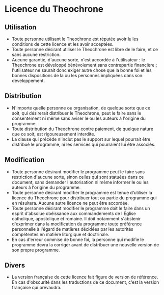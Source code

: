 # Licence du Theochrone

## Utilisation
* Toute personne utilisant le Theochrone est réputée avoir lu les conditions de cette licence et les avoir acceptées.
* Toute personne désirant utiliser le Theochrone est libre de le faire, et ce sans aucune restriction.
* Aucune garantie, d'aucune sorte, n'est accordée à l'utilisateur : le Theochrone est développé bénévolement sans contrepartie financière ; l'utilisateur ne saurait donc exiger autre chose que la bonne foi et les bonnes dispositions de la ou les personnes impliquées dans son développement.
## Distribution
* N'importe quelle personne ou organisation, de quelque sorte que ce soit, qui désirerait distribuer le Theochrone, peut le faire sans le consentement ni même sans aviser le ou les auteurs à l'origine du programme.
* Toute distribution du Theochrone contre paiement, de quelque nature que ce soit, est rigoureusement interdite.
* La clause qui précède n'inclut pas le support sur lequel pourrait être distribué le programme, ni les services qui pourraient lui être associés.
## Modification
* Toute personne désirant modifier le programme peut le faire sans restriction d'aucune sorte, sinon celles qui sont statuées dans ce document, sans demander l'autorisation ni même informer le ou les auteurs à l'origine du programme.
* Toute personne désirant modifier le programme est tenue d'utiliser la licence du Theochrone pour distribuer tout ou partie du programme qui en résultera. Aucune autre licence ne peut être accordée.
* Toute personne désirant modifier le programme doit le faire dans un esprit d'absolue obéissance aux commandements de l'Église catholique, apostolique et romaine. Il doit notamment s'abstenir d'exprimer dans la modification du programme toute préférence personnelle à l'égard de matières décidées par les autorités compétentes en matière liturgique et doctrinale.
* En cas d'erreur commise de bonne foi, la personne qui modifie le programme devra la corriger avant de distribuer une nouvelle version de son propre programme.
## Divers
* La version française de cette licence fait figure de version de référence. En cas d'obscurité dans les traductions de ce document, c'est la version française qui prévaudra.
